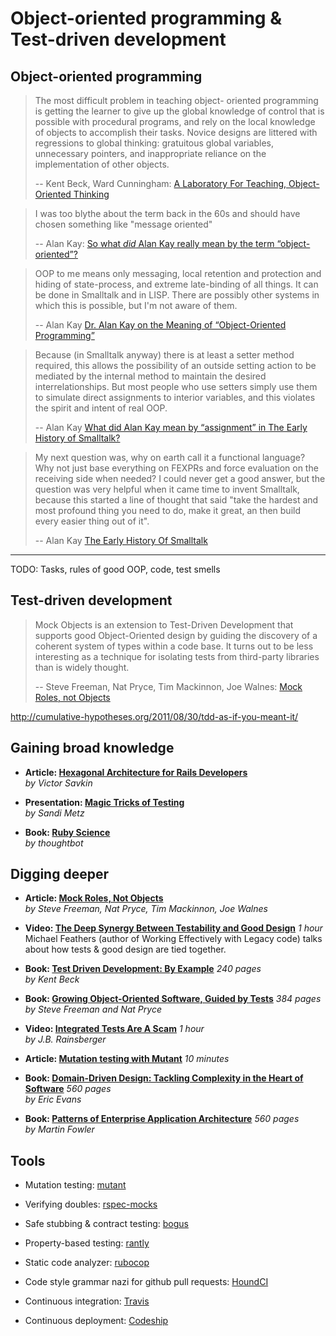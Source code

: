 # Object-oriented programming & Test-driven development

## Object-oriented programming

> The most difficult problem in teaching object- oriented programming is getting the learner to give up the global knowledge of control that is possible with procedural programs, and rely on the local knowledge of objects to accomplish their tasks. Novice designs are littered with regressions to global thinking: gratuitous global variables, unnecessary pointers, and inappropriate reliance on the implementation of other objects.
> 
> -- Kent Beck, Ward Cunningham: [A Laboratory For Teaching, Object-Oriented Thinking](http://c2.com/doc/oopsla89/paper.html)


> I was too blythe about the term back in the 60s and should have chosen something like "message oriented"
> 
> -- Alan Kay: [So what *did* Alan Kay really mean by the term “object-oriented”?](http://programmers.stackexchange.com/questions/46592/so-what-did-alan-kay-really-mean-by-the-term-object-oriented#comment147720_46593)


> OOP to me means only messaging, local retention and protection and hiding of state-process, and extreme late-binding of all things. It can be done in Smalltalk and in LISP. There are possibly other systems in which this is possible, but I'm not aware of them.
> 
> -- Alan Kay [Dr. Alan Kay on the Meaning of “Object-Oriented Programming”](http://userpage.fu-berlin.de/~ram/pub/pub_jf47ht81Ht/doc_kay_oop_en) 


> Because (in Smalltalk anyway) there is at least a setter method required, this allows the possibility of an outside setting action to be mediated by the internal method to maintain the desired interrelationships. But most people who use setters simply use them to simulate direct assignments to interior variables, and this violates the spirit and intent of real OOP.
> 
> -- Alan Kay [What did Alan Kay mean by “assignment” in The Early History of Smalltalk?](http://programmers.stackexchange.com/a/81261)


> My next question was, why on earth call it a functional language? Why not just base everything on FEXPRs and force evaluation on the receiving side when needed? I could never get a good answer, but the question was very helpful when it came time to invent Smalltalk, because this started a line of thought that said "take the hardest and most profound thing you need to do, make it great, an then build every easier thing out of it".
>
> -- Alan Kay [The Early History Of Smalltalk](http://worrydream.com/EarlyHistoryOfSmalltalk/)

---

TODO: Tasks, rules of good OOP, code, test smells


## Test-driven development

> Mock Objects is an extension to Test-Driven Development that supports good Object-Oriented design by guiding the discovery of a coherent system of types within a code base. It turns out to be less interesting as a technique for isolating tests from third-party libraries than is widely thought.
>
> -- Steve Freeman, Nat Pryce, Tim Mackinnon, Joe Walnes: [Mock Roles, not Objects](http://jmock.org/oopsla2004.pdf)


http://cumulative-hypotheses.org/2011/08/30/tdd-as-if-you-meant-it/

## Gaining broad knowledge

* **Article: [Hexagonal Architecture for Rails Developers](http://victorsavkin.com/post/42542190528/hexagonal-architecture-for-rails-developers)**  
  _by Victor Savkin_

* **Presentation: [Magic Tricks of Testing](https://speakerdeck.com/skmetz/magic-tricks-of-testing)**  
  _by Sandi Metz_

* **Book: [Ruby Science](https://learn.thoughtbot.com/products/13-ruby-science)**  
  _by thoughtbot_  


## Digging deeper 

* **Article: [Mock Roles, Not Objects](http://jmock.org/oopsla2004.pdf)**  
  _by Steve Freeman, Nat Pryce, Tim Mackinnon, Joe Walnes_

* **Video: [The Deep Synergy Between Testability and Good Design](http://vimeo.com/15007792)** _1 hour_  
  Michael Feathers (author of Working Effectively with Legacy code) talks about how tests & good design are tied together.

* **Book: [Test Driven Development: By Example](http://www.amazon.com/Test-Driven-Development-Kent-Beck/dp/0321146530)** _240 pages_  
  _by Kent Beck_

* **Book: [Growing Object-Oriented Software, Guided by Tests](http://www.amazon.com/Growing-Object-Oriented-Software-Guided-Tests/dp/0321503627)** _384 pages_  
  _by Steve Freeman and Nat Pryce_
  
* **Video: [Integrated Tests Are A Scam](http://vimeo.com/80533536)** _1 hour_  
  _by J.B. Rainsberger_

* **Article: [Mutation testing with Mutant](http://solnic.eu/2013/01/23/mutation-testing-with-mutant.html)** _10 minutes_

* **Book: [Domain-Driven Design: Tackling Complexity in the Heart of Software](http://www.amazon.com/Domain-Driven-Design-Tackling-Complexity-Software/dp/0321125215)** _560 pages_  
  _by Eric Evans_

* **Book: [Patterns of Enterprise Application Architecture](http://www.amazon.com/Patterns-Enterprise-Application-Architecture-Martin/dp/0321127420)** _560 pages_  
  _by Martin Fowler_


## Tools

* Mutation testing: [mutant](https://github.com/mbj/mutant)
* Verifying doubles: [rspec-mocks](https://www.relishapp.com/rspec/rspec-mocks/docs/verifying-doubles/using-an-instance-double)
* Safe stubbing & contract testing: [bogus](https://www.relishapp.com/bogus/bogus/v/0-0-3/docs/contract-tests)
* Property-based testing: [rantly](https://github.com/hayeah/rantly)

* Static code analyzer: [rubocop](https://github.com/bbatsov/rubocop)
* Code style grammar nazi for github pull requests: [HoundCI](https://houndci.com/)

* Continuous integration: [Travis](https://travis-ci.org/)
* Continuous deployment: [Codeship](https://www.codeship.io/)

